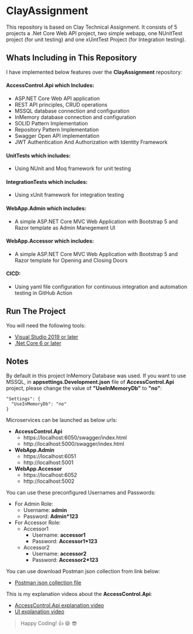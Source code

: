 # ClayAssignment
This repository is based on Clay Technical Assignment. It consists of 5 projects a .Net Core Web API project, two simple webapp, one NUnitTest project (for unit testing) and one xUintTest Project (for Integration testing).

## Whats Including in This Repository
I have implemented below features over the **ClayAssignment** repository:

#### AccessControl.Api which Includes: 
* ASP.NET Core Web API application 
* REST API principles, CRUD operations
* MSSQL database connection and configuration
* InMemory database connection and configuration
* SOLID Pattern Implementation
* Repository Pattern Implementation
* Swagger Open API implementation
* JWT Authentication And Authorization with Identity Framework 

#### UnitTests which includes: 
* Using NUnit and Moq framework for unit testing

#### IntegrationTests which includes: 
* Using xUnit framework for integration testing

#### WebApp.Admin which includes: 
* A simple ASP.NET Core MVC Web Application with Bootstrap 5 and Razor template as Admin Manegement UI

#### WebApp.Accessor which includes: 
* A simple ASP.NET Core MVC Web Application with Bootstrap 5 and Razor template for Opening and Closing Doors

#### CICD: 
* Using yaml file configuration for continuous integration and automation testing in GitHub Action

## Run The Project
You will need the following tools:

* [Visual Studio 2019 or later](https://visualstudio.microsoft.com/downloads/)
* [.Net Core 6 or later](https://dotnet.microsoft.com/en-us/download/dotnet/6.0)

## Notes

By default in this project InMemory Database was used. If you want to use MSSQL, in **appsettings.Development.json** file of **AccessControl.Api** project, please change the value of **"UseInMemoryDb"** to **"no"**:
```
"Settings": {
  "UseInMemoryDb": "no"
}
```

Microservices can be launched as below urls:
* **AccessControl.Api**
    - https://localhost:6050/swagger/index.html
    - http://localhost:5000/swagger/index.html
* **WebApp.Admin**
    - https://localhost:6051
    - http://localhost:5001
* **WebApp.Accessor**
    - https://localhost:6052
    - http://localhost:5002

You can use these preconfigured Usernames and Passwords:
* For Admin Role:
    - Username: **admin**
    - Password: **Admin*123**
* For Accessor Role:
    - Accessor1
      - Username: **accessor1**
      - Password: **Accessor1*123**
    - Accessor2
      - Username: **accessor2**
      - Password: **Accessor2*123**
 
 You can use download Postman json collection from link below:
 * [Postman json collection file](https://drive.google.com/file/d/1AY2fTYEbdPEX2QE0ztYOjeIw-tYBsK2o/view?usp=sharing)
 
 This is my explanation videos about the **AccessControl.Api**:
 * [AccessControl.Api explanation video](https://drive.google.com/file/d/1ovDeRtyHqHFnu2KOul_HGAKlaZOet0xZ/view?usp=sharing)
 * [UI explanation video](https://drive.google.com/file/d/1bB6OgLcOfGxofhGROtKNlLsEbWFGe8qX/view?usp=sharing)

> Happy Coding! :thumbsup: :smile: :sunglasses:
